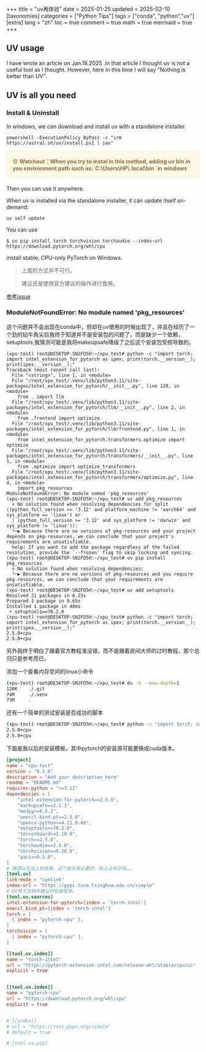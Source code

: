 +++
title = "uv再体验"
date = 2025-01-25
updated = 2025-02-10
[taxonomies]
categories = ["Python Tips"]
tags = ["conda", "python","uv"]
[extra]
lang = "zh"
toc = true
comment = true
math = true
mermaid = true
+++

## UV usage

I have wrote an article on Jan.18.2025 .In that article I thought uv is not a useful tool as I thought. However, here in this time I will say "Nothing is better than UV".

## UV is all you need

### Install & Uninstall

In windows, we can download and install uv with a standalone installer.

```shell
powershell -ExecutionPolicy ByPass -c "irm https://astral.sh/uv/install.ps1 | iex"
```

<div style="padding: 15px; border: 1px solid transparent; border-color: transparent; margin-bottom: 20px; border-radius: 4px; color: #8a6d3b;; background-color: #fcf8e3; border-color: #faebcc;">
&#x1F628<b> Watchout：When you try to instal in this method, adding uv bin in you environment path such as:`C:\Users\HP\.local\bin` in windows</b>
</div>

Then you can use it anywhere.

When uv is installed via the standalone installer, it can update itself on-demand:

```shell
uv self update
```

You can use

```shell
$ uv pip install torch torchvision torchaudio --index-url https://download.pytorch.org/whl/cpu
```

install stable, CPU-only PyTorch on Windows.

> 上面的方式并不可行。
>
> 建议还是使用官方建议的操作进行食用。

[参考issue](https://github.com/astral-sh/uv/issues/8344#issuecomment-2426120753)

### ModuleNotFoundError: No module named 'pkg_resources'

这个问题并不会出现在conda中，但却在uv使用的时候出现了，并且在经历了一个劲的钻牛角尖后我终于知道并不是安装包的问题了，而是缺少一个依赖，setuptools,我猜测可能是我将makeupsafe降级了之后这个安装包受损导致的。

```shell
(xpu-test) root@DESKTOP-SN2FD5H:~/xpu_test# python -c "import torch; import intel_extension_for_pytorch as ipex; print(torch.__version__); print(ipex.__version__);"
Traceback (most recent call last):
  File "<string>", line 1, in <module>
  File "/root/xpu_test/.venv/lib/python3.11/site-packages/intel_extension_for_pytorch/__init__.py", line 120, in <module>
    from . import llm
  File "/root/xpu_test/.venv/lib/python3.11/site-packages/intel_extension_for_pytorch/llm/__init__.py", line 2, in <module>
    from .frontend import optimize
  File "/root/xpu_test/.venv/lib/python3.11/site-packages/intel_extension_for_pytorch/llm/frontend.py", line 1, in <module>
    from intel_extension_for_pytorch.transformers.optimize import optimize
  File "/root/xpu_test/.venv/lib/python3.11/site-packages/intel_extension_for_pytorch/transformers/__init__.py", line 1, in <module>
    from .optimize import optimize_transformers
  File "/root/xpu_test/.venv/lib/python3.11/site-packages/intel_extension_for_pytorch/transformers/optimize.py", line 4, in <module>
    import pkg_resources
ModuleNotFoundError: No module named 'pkg_resources'
(xpu-test) root@DESKTOP-SN2FD5H:~/xpu_test# uv add pkg_resources
  × No solution found when resolving dependencies for split ((python_full_version >= '3.12' and platform_machine != 'aarch64' and sys_platform == 'linux') or
  │ (python_full_version >= '3.12' and sys_platform != 'darwin' and sys_platform != 'linux')):
  ╰─▶ Because there are no versions of pkg-resources and your project depends on pkg-resources, we can conclude that your project's requirements are unsatisfiable.
  help: If you want to add the package regardless of the failed resolution, provide the `--frozen` flag to skip locking and syncing.
(xpu-test) root@DESKTOP-SN2FD5H:~/xpu_test# uv pip install pkg_resources
  × No solution found when resolving dependencies:
  ╰─▶ Because there are no versions of pkg-resources and you require pkg-resources, we can conclude that your requirements are unsatisfiable.
(xpu-test) root@DESKTOP-SN2FD5H:~/xpu_test# uv add setuptools
Resolved 21 packages in 6.23s
Prepared 1 package in 9.65s
Installed 1 package in 48ms
 + setuptools==70.2.0
(xpu-test) root@DESKTOP-SN2FD5H:~/xpu_test# python -c "import torch; import intel_extension_for_pytorch as ipex; print(torch.__version__); print(ipex.__version__);"
2.5.0+cpu
2.5.0+cpu
```

另外我终于明白了跟着官方教程准没错，而不是跟着民间大师的过时教程，那个总归只是参考而已。

添加一个查看内存空间的linux小命令

```bash
(xpu-test) root@DESKTOP-SN2FD5H:~/xpu_test# du -h --max-depth=1
120K    ./.git
74M     ./.venv
75M     .
```

还有一个简单的测试安装是否成功的脚本

```bash
(xpu-test) root@DESKTOP-SN2FD5H:~/xpu_test# python -c "import torch; import intel_extension_for_pytorch as ipex; print(torch.__version__); print(ipex.__version__);"
2.5.0+cpu
2.5.0+cpu
```

下面是我以后的安装模板，其中pytorch的安装源可能要换成cuda版本。

```toml
[project]
name = "xpu-test"
version = "0.1.0"
description = "Add your description here"
readme = "README.md"
requires-python = ">=3.11"
dependencies = [
    "intel-extension-for-pytorch==2.5.0",
    "markupsafe==2.1.3",
    "medpy>=0.5.2",
    "oneccl-bind-pt==2.5.0",
    "opencv-python>=4.11.0.86",
    "setuptools>=70.2.0",
    "tensorboard>=2.18.0",
    "torch==2.5.0",
    "torchaudio==2.5.0",
    "torchvision==0.20.0",
    "yacs>=0.1.8",
]
# 换源以及加上软链接，这个是非常必要的，防止占用空间。。。
[tool.uv]
link-mode = "symlink"
index-url = "https://pypi.tuna.tsinghua.edu.cn/simple"
# UV官方文档所建议的安装程序。
[tool.uv.sources]
intel-extension-for-pytorch={index = 'torch-intel'}
oneccl_bind_pt={index = 'torch-intel'}
torch = [
  { index = "pytorch-cpu" },
]
torchvision = [
  { index = "pytorch-cpu" },
]

[[tool.uv.index]]
name = "torch-intel"
url = "https://pytorch-extension.intel.com/release-whl/stable/cpu/us"
explicit = true


[[tool.uv.index]]
name = "pytorch-cpu"
url = "https://download.pytorch.org/whl/cpu"
explicit = true


# [[index]]
# url = "https://test.pypi.org/simple"
# default = true

# [tool.uv.pip]


```



